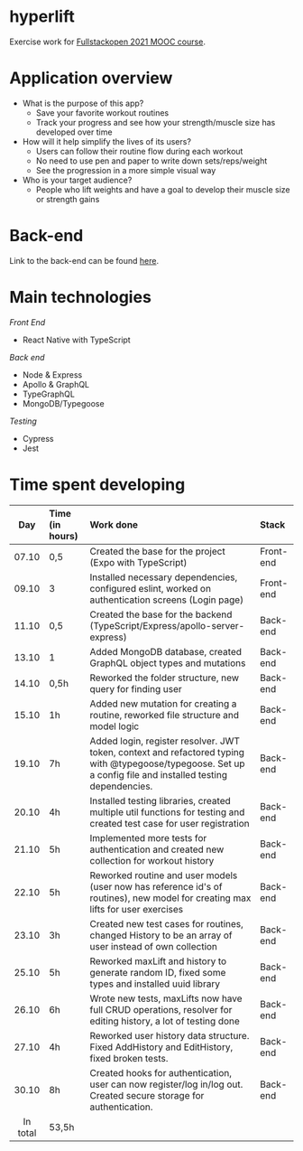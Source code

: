 # hyperlift
Exercise work for [Fullstackopen 2021 MOOC course](https://fullstackopen.com/).

# Application overview

- What is the purpose of this app?
    - Save your favorite workout routines
    - Track your progress and see how your strength/muscle size has developed over time
- How will it help simplify the lives of its users?
    - Users can follow their routine flow during each workout
    - No need to use pen and paper to write down sets/reps/weight
    - See the progression in a more simple visual way
- Who is your target audience?
    - People who lift weights and have a goal to develop their muscle size or strength gains

# Back-end
Link to the back-end can be found [here](https://github.com/didzis1/hyperlift-backend).
    
# Main technologies
*Front End*
- React Native with TypeScript

*Back end*
- Node & Express
- Apollo & GraphQL
- TypeGraphQL
- MongoDB/Typegoose

*Testing*
- Cypress
- Jest


# Time spent developing

| Day   | Time (in hours) | Work done | Stack |
| :----:|:-----| :---| :----|
| 07.10 | 0,5    | Created the base for the project (Expo with TypeScript) | Front-end |
| 09.10 | 3    | Installed necessary dependencies, configured eslint, worked on authentication screens (Login page) | Front-end |
| 11.10 | 0,5    | Created the base for the backend (TypeScript/Express/apollo-server-express) | Back-end |
| 13.10 | 1 | Added MongoDB database, created GraphQL object types and mutations | Back-end |
| 14.10 | 0,5h | Reworked the folder structure, new query for finding user | Back-end |
| 15.10 | 1h | Added new mutation for creating a routine, reworked file structure and model logic | Back-end |
| 19.10 | 7h | Added login, register resolver. JWT token, context and refactored typing with @typegoose/typegoose. Set up a config file and installed testing dependencies. | Back-end |
| 20.10 | 4h | Installed testing libraries, created multiple util functions for testing and created test case for user registration | Back-end |
| 21.10 | 5h | Implemented more tests for authentication and created new collection for workout history | Back-end |
| 22.10 | 5h | Reworked routine and user models (user now has reference id's of routines), new model for creating max lifts for user exercises  | Back-end |
| 23.10 | 3h | Created new test cases for routines, changed History to be an array of user instead of own collection | Back-end |
| 25.10 | 5h | Reworked maxLift and history to generate random ID, fixed some types and installed uuid library | Back-end |
| 26.10 | 6h | Wrote new tests, maxLifts now have full CRUD operations, resolver for editing history, a lot of testing done | Back-end |
| 27.10 | 4h | Reworked user history data structure. Fixed AddHistory and EditHistory, fixed broken tests. | Back-end |
| 30.10 | 8h | Created hooks for authentication, user can now register/log in/log out. Created secure storage for authentication. | Back-end |
| In total   | 53,5h   | | 
